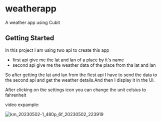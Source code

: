 # weatherapp

A weather app using Cubit

## Getting Started

In this project I am using two api to create this app

- first api give me the lat and lan of a place by it's name
- second api give me the weather data of the place from tha lat and lan

So after getting the lat and lan from the fiest api I have to send the data to the second api and get the weather details.And then I display it in the UI.

After clicking on the settings icon you can change the unit celsius to fahrenheit

video expample:

![km_20230502-1_480p_6f_20230502_223919](https://user-images.githubusercontent.com/94185006/235736404-a95ae0cd-1d5f-44c4-87ed-9a78a8a3a8df.gif)

